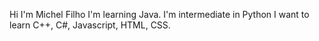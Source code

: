 Hi I'm Michel Filho
I'm learning Java. 
I'm intermediate in Python 
I want to learn C++, C#, Javascript, HTML, CSS.
